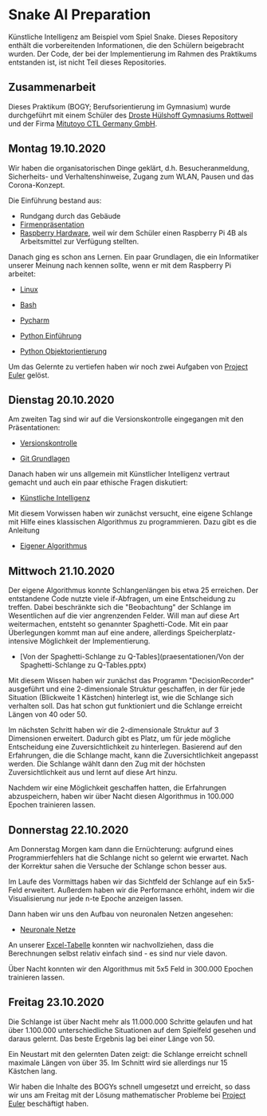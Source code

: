 # Snake AI Preparation
Künstliche Intelligenz am Beispiel vom Spiel Snake. Dieses Repository enthält die vorbereitenden Informationen, die den Schülern beigebracht wurden. Der Code, der bei der Implementierung im Rahmen des Praktikums entstanden ist, ist nicht Teil dieses Repositories.

## Zusammenarbeit

Dieses Praktikum (BOGY; Berufsorientierung im Gymnasium) wurde durchgeführt mit einem Schüler des [Droste Hülshoff Gymnasiums Rottweil](https://www.dhg-in-rw.de) und der Firma [Mitutoyo CTL Germany GmbH](https://www.mitutoyo-ctl.de/).

## Montag 19.10.2020

Wir haben die organisatorischen Dinge geklärt, d.h. Besucheranmeldung, Sicherheits- und Verhaltenshinweise, Zugang zum WLAN, Pausen und das Corona-Konzept.

Die Einführung bestand aus:

* Rundgang durch das Gebäude
* [Firmenpräsentation](praesentationen/Firmenpräsentation.pptx)
* [Raspberry Hardware](praesentationen/Raspberry%20Hardware.pptx), weil wir dem Schüler einen Raspberry Pi 4B als Arbeitsmittel zur Verfügung stellten.

Danach ging es schon ans Lernen. Ein paar Grundlagen, die ein Informatiker unserer Meinung nach kennen sollte, wenn er mit dem Raspberry Pi arbeitet:

* [Linux](praesentationen/Linux.pptx)

* [Bash](praesentationen/Bash.pptx)

* [Pycharm](praesentationen/Pycharm.pptx)

* [Python Einführung](praesentationen/Python%20Einführung.pptx)

* [Python Objektorientierung](praesentationen/Python%20Objektorientierung.pptx)

Um das Gelernte zu vertiefen haben wir noch zwei Aufgaben von [Project Euler](https://projecteuler.net) gelöst.

## Dienstag 20.10.2020

Am zweiten Tag sind wir auf die Versionskontrolle eingegangen mit den Präsentationen:

* [Versionskontrolle](praesentationen/Versionskontrolle.pptx)

* [Git Grundlagen](praesentationen/Git%20Grundlagen.pptx)

Danach haben wir uns allgemein mit Künstlicher Intelligenz vertraut gemacht und auch ein paar ethische Fragen diskutiert:

* [Künstliche Intelligenz](praesentationen/Künstliche%20Intelligenz.pptx)

Mit diesem Vorwissen haben wir zunächst versucht, eine eigene Schlange mit Hilfe eines klassischen Algorithmus zu programmieren. Dazu gibt es die Anleitung

* [Eigener Algorithmus](Eigener%20Algorithmus.md)

## Mittwoch 21.10.2020

Der eigene Algorithmus konnte Schlangenlängen bis etwa 25 erreichen. Der entstandene Code nutzte viele if-Abfragen, um eine Entscheidung zu treffen. Dabei beschränkte sich die "Beobachtung" der Schlange im Wesentlichen auf die vier angrenzenden Felder. Will man auf diese Art weitermachen, entsteht so genannter Spaghetti-Code. Mit ein paar Überlegungen kommt man auf eine andere, allerdings Speicherplatz-intensive Möglichkeit der Implementierung.

* [Von der Spaghetti-Schlange zu Q-Tables](praesentationen/Von der Spaghetti-Schlange zu Q-Tables.pptx)

Mit diesem Wissen haben wir zunächst das Programm "DecisionRecorder" ausgeführt und eine 2-dimensionale Struktur geschaffen, in der für jede Situation (Blickweite 1 Kästchen) hinterlegt ist, wie die Schlange sich verhalten soll. Das hat schon gut funktioniert und die Schlange erreicht Längen von 40 oder 50.

Im nächsten Schritt haben wir die 2-dimensionale Struktur auf 3 Dimensionen erweitert. Dadurch gibt es Platz, um für jede mögliche Entscheidung eine Zuversichtlichkeit zu hinterlegen. Basierend auf den Erfahrungen, die die Schlange macht, kann die Zuversichtlichkeit angepasst werden. Die Schlange wählt dann den Zug mit der höchsten Zuversichtlichkeit aus und lernt auf diese Art hinzu.

Nachdem wir eine Möglichkeit geschaffen hatten, die Erfahrungen abzuspeichern, haben wir über Nacht diesen Algorithmus in 100.000 Epochen trainieren lassen.

## Donnerstag 22.10.2020

Am Donnerstag Morgen kam dann die Ernüchterung: aufgrund eines Programmierfehlers hat die Schlange nicht so gelernt wie erwartet. Nach der Korrektur sahen die Versuche der Schlange schon besser aus.

Im Laufe des Vormittags haben wir das Sichtfeld der Schlange auf ein 5x5-Feld erweitert. Außerdem haben wir die Performance erhöht, indem wir die Visualisierung nur jede n-te Epoche anzeigen lassen.

Dann haben wir uns den Aufbau von neuronalen Netzen angesehen:

* [Neuronale Netze](praesentationen/Neuronale%20Netze.pptx)

An unserer [Excel-Tabelle](praesentationen/NeuronalesNetz_tanh.xlsx) konnten wir nachvollziehen, dass die Berechnungen selbst relativ einfach sind - es sind nur viele davon.

Über Nacht konnten wir den Algorithmus mit 5x5 Feld in 300.000 Epochen trainieren lassen. 

## Freitag 23.10.2020

Die Schlange ist über Nacht mehr als 11.000.000 Schritte gelaufen und hat über 1.100.000 unterschiedliche Situationen auf dem Spielfeld gesehen und daraus gelernt. Das beste Ergebnis lag bei einer Länge von 50.

Ein Neustart mit den gelernten Daten zeigt: die Schlange erreicht schnell maximale Längen von über 35. Im Schnitt wird sie allerdings nur 15 Kästchen lang.

Wir haben die Inhalte des BOGYs schnell umgesetzt und erreicht, so dass wir uns am Freitag mit der Lösung mathematischer Probleme bei [Project Euler](https://projecteuler.net/archives) beschäftigt haben.